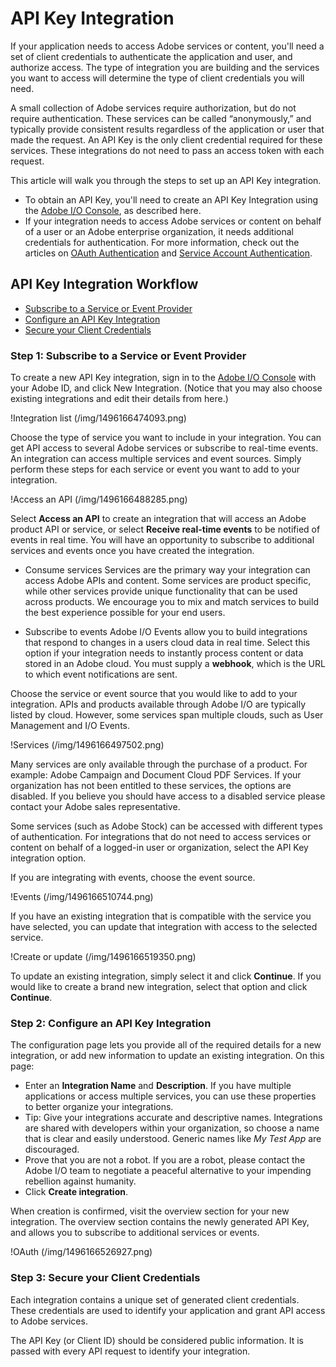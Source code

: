 # API Key Integration
If your application needs to access Adobe services or content, you'll need a set of client credentials to authenticate the application and user, and authorize access. The type of integration you are building and the services you want to access will determine the type of client credentials you will need.

A small collection of Adobe services require authorization, but do not require authentication. These services can be called “anonymously,” and typically provide consistent results regardless of the application or user that made the request. An API Key is the only client credential required for these services. These integrations do not need to pass an access token with each request.

This article will walk you through the steps to set up an API Key integration.

* To obtain an API Key, you'll need to create an API Key Integration using the [Adobe I/O Console](https://console.adobe.io/), as described here.
* If your integration needs to access Adobe services or content on behalf of a user or an Adobe enterprise organization, it needs additional credentials for authentication. For more information, check out the articles on [OAuth Authentication](https://www.adobe.io/apis/cloudplatform/console/authentication/oauth_workflow.html) and [Service Account Authentication](https://www.adobe.io/apis/cloudplatform/console/authentication/jwt_workflow.html).

## API Key Integration Workflow
* [Subscribe to a Service or Event Provider](https://www.adobe.io/apis/cloudplatform/console/authentication/gettingstarted.html#subscribe)
* [Configure an API Key Integration](https://www.adobe.io/apis/cloudplatform/console/authentication/gettingstarted.html#config)
* [Secure your Client Credentials](https://www.adobe.io/apis/cloudplatform/console/authentication/gettingstarted.html#secure)

<a id="subscribe"></a>
### Step 1: Subscribe to a Service or Event Provider
To create a new API Key integration, sign in to the [Adobe I/O Console](https://console.adobe.io/) with your Adobe ID, and click New Integration. (Notice that you may also choose existing integrations and edit their details from here.)

!Integration list (/img/1496166474093.png)

Choose the type of service you want to include in your integration. You can get API access to several Adobe services or subscribe to real-time events. An integration can access multiple services and event sources. Simply perform these steps for each service or event you want to add to your integration.

!Access an API (/img/1496166488285.png)

Select **Access an API** to create an integration that will access an Adobe product API or service, or select **Receive real-time events** to be notified of events in real time. You will have an opportunity to subscribe to additional services and events once you have created the integration.

* Consume services
Services are the primary way your integration can access Adobe APIs and content. Some services are product specific, while other services provide unique functionality that can be used across products. We encourage you to mix and match services to build the best experience possible for your end users.

* Subscribe to events
Adobe I/O Events allow you to build integrations that respond to changes in a users cloud data in real time. Select this option if your integration needs to instantly process content or data stored in an Adobe cloud. You must supply a **webhook**, which is the URL to which event notifications are sent.

Choose the service or event source that you would like to add to your integration. APIs and products available through Adobe I/O are typically listed by cloud. However, some services span multiple clouds, such as User Management and I/O Events.

!Services (/img/1496166497502.png)

Many services are only available through the purchase of a product. For example: Adobe Campaign and Document Cloud PDF Services. If your organization has not been entitled to these services, the options are disabled. If you believe you should have access to a disabled service please contact your Adobe sales representative.

Some services (such as Adobe Stock) can be accessed with different types of authentication. For integrations that do not need to access services or content on behalf of a logged-in user or organization, select the API Key integration option.

If you are integrating with events, choose the event source.

!Events (/img/1496166510744.png)

If you have an existing integration that is compatible with the service you have selected, you can update that integration with access to the selected service.

!Create or update (/img/1496166519350.png)

To update an existing integration, simply select it and click **Continue**.
If you would like to create a brand new integration, select that option and click **Continue**.

<a id="config"></a>
### Step 2: Configure an API Key Integration

The configuration page lets you provide all of the required details for a new integration, or add new information to update an existing integration. On this page:

* Enter an **Integration Name** and **Description**. If you have multiple applications or access multiple services, you can use these properties to better organize your integrations.
* Tip: Give your integrations accurate and descriptive names. Integrations are shared with developers within your organization, so choose a name that is clear and easily understood. Generic names like _My Test App_ are discouraged.
* Prove that you are not a robot. If you are a robot, please contact the Adobe I/O team to negotiate a peaceful alternative to your impending rebellion against humanity.
* Click **Create integration**.

When creation is confirmed, visit the overview section for your new integration. The overview section contains the newly generated API Key, and allows you to subscribe to additional services or events.

!OAuth (/img/1496166526927.png)

<a id="secure"></a>
### Step 3: Secure your Client Credentials

Each integration contains a unique set of generated client credentials. These credentials are used to identify your application and grant API access to Adobe services.

The API Key (or Client ID) should be considered public information. It is passed with every API request to identify your integration.